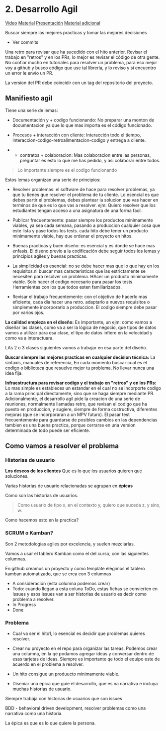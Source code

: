 # 2. Desarrollo Agil

[Video](https://www.youtube.com/watch?v=qI5eowKJ9Ng&feature=youtu.be)
[Material](https://jj.github.io/curso-tdd/temas/%C3%A1gil)
[Presentación](https://jj.github.io/curso-tdd/preso/)
[Material adicional](https://agilemanifesto.org/iso/es/manifesto.html)

Buscar siempre las mejores practicas y tomar las mejores decisiones

- Ver commits

Una retro para revisar que ha sucedido con el hito anterior.
Revisar el trabajo en "retros" y en los PRs, lo mejor es revisar el código de otra gente. No confiar mucho en tutoriales para resolver un problema, para eso mejor voy a github y busco código que use tal librería, y lo reviso y si encuentro un error le envío un PR.

La version del PR debe coincidir con un tag del repositorio del proyecto.

## Manifiesto agil
Tiene una serie de lemas:

- Documentación y + codigo funcionando: No preparar una monton de documentacion ya que lo que mas importa es el código funcionado.

- Procesos + interacción con cliente: Interacción todo el tiempo, interaccion-codigo-retroalimentacion-codigo y entrega a cliente.

- - contratos + colaboracion: Mas colaboracion entre las personas, preguntar es esto lo que me has pedido, y asi colaborar entre todos.  

> Lo importante siempre es el codigo funcionando

Estos lemas organizan una serie de principios:

- Resolver problemas: el software de hace para resolver problemas, ya que tu tienes que resolver el problema de tu cliente. Lo esencial es que debes partir el problemas, debes plantear la solucion que vas hacer en terminos de que es lo que vas a resolver. ejm: Quiero resolver que los estudiantes tengan acceso a una asignatura de una forma facil.

- Publicar frecuentemente: pasar siempre los productos minimamente viables, ya sea cada semana, pasando a produccion cualquier cosa que este lista y pase todos los tests. cada hito debe tener un producto minimamente viable, hay que ordenar el proyecto en hitos.

- Buenas practicas y buen diseño: es esencial y es donde se hace mas enfasis. El diseno previo a la codificación debe seguir todos los lemas y principios agiles y buenas practicas.

- La simplicidad es esencial:  no se debe hacer mas que lo que hay en los requisitos.ni buscar mas caracteristicas que las estrictamente se necesiten para resolver un problema. HAcer un producto minimamente viable. Solo hacer el codigo necesario para pasar los tests. Herramientas con los que todos esten familiarizados.

- Revisar el trabajo frecuentemente: con el objetivo de hacerlo mas eficiente, cada dia hacer una retro. adaptarlo a nuevos requisitos o simplemente incorporarlo a produccion. El codigo siempre debe pasar por varios ojos.


**La calidad empieza en el diseño:** Es importante, un ejm: como vamos a diseñar las clases, como va a ser la lógica de negocio, que tipos de datos vamos a utilizar para esa clase, el tipo de datos infiere en la velocidad y como va a interactuara. 

LAs 2 o 3 clases siguientes vamos a trabajar en esa parte del diseño.

**Buscar siempre las mejores practicas en cualquier decision técnica:** La sintaxis, manuales de referencia, En cada momento buscar cual es el codigo o biblioteca que resuelve mejor tu problema. No llevar nunca una idea fija.

**Infraestructura para revisar codigo y el trabajo en "retros" y en los PRs:** Lo mas simple es estableces un estandar en el cual no se incorporte codigo a la rama principal directamente, sino que se haga siempre mediante PR. Adicionalmente, el desarrollo agil pide la creacion de una serie de reuniones, normalmente llamadas retro, que revisan el codigo que ha puesto en produccion, y sugiere, siempre de forma costructiva, diferentes mejoras (que se incorporaran a un MPV futuro). El pasar test frecuentemente para guardarse de posibles cambios en las dependencias tambien es una buena practica, porque cerrarse en una version determinada de todo puede ser eficiente.

## Como vamos a resolver el problema

### Historias de usuario
**Los deseos de los clientes**
Que es lo que los usuarios quieren que soluciones.

Varias historias de usuario relacionadas se agrupan en **épicas**

Como son las historias de usuarios.
> Como usuario de tipo x, en el contexto y, quiero que suceda z, y sino, w.

Como hacemos esto en la practica?

### SCRUM o Kamban?

Son 2 metodologias agiles por excelencia, y suelen mezclarlas.

Vamos a usar el tablero Kamban como el del curso, con las siguientes columnas.

En github creamos un proyecto y como template elegimos el tablero kamban automatizado, que se crea con 3 columnas
- A consideración (esta columna podemos crear)
- Todo: cuando llegan a esta coluna ToDo, estas fichas se convierten en Issues y esos issues van a ser historias de usuario es decir como problema a resolver.
- In Progress
- Done

### Problema
- Cual va ser el hito1, lo esencial es decidir que problemas quieres resolver.
- Crear nu proyecto en el repo para organizar las tareas. Podemos crear una columna, en la qe podamos agregar ideas y conversar dentro de esas tarjetas de ideas. Siempre es importante qe todo el equipo este de acuerdo en el problema a resolver.
- Un hito consigue un produucto minimamente viable.

- Diseniar una epica que guie el desarrollo, que es na narrativa e incluya muchas historias de usuario.

Siempre trabaja con historias de usuarios que son issues

BDD - behavioral driven development, resolver problemas como una narrativa como una historia.

La épica es que es lo que quiere la persona.
